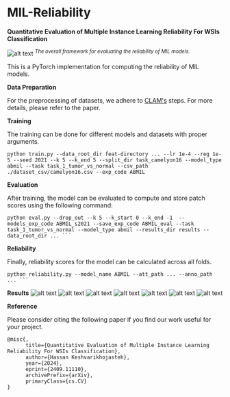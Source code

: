 # MIL-Reliability
__Quantitative Evaluation of Multiple Instance Learning
Reliability For WSIs Classification__

![alt text](https://github.com/tueimage/MIL-Reliability/raw/main/framework_.png)
_<sup>The overall framework for evaluating the reliability of MIL models.</sup>_


This is a PyTorch implementation for computing the reliability of MIL models.



**Data Preparation**

For the preprocessing of datasets, we adhere to [CLAM's](https://github.com/mahmoodlab/CLAM) steps. For more details, please refer to the paper.


**Training**

The training can be done for different models and datasets with proper arguments.

```
python train.py --data_root_dir feat-directory ... --lr 1e-4 --reg 1e-5 --seed 2021 --k 5 --k_end 5 --split_dir task_camelyon16 --model_type abmil --task task_1_tumor_vs_normal --csv_path ./dataset_csv/camelyon16.csv --exp_code ABMIL  
```

**Evaluation**

After training, the model can be evaluated to compute and store patch scores using the following command:

```
python eval.py --drop_out --k 5 --k_start 0 --k_end -1  --models_exp_code ABMIL_s2021 --save_exp_code ABMIL_eval --task task_1_tumor_vs_normal --model_type abmil --results_dir results --data_root_dir ... ```
```

**Reliability**

Finally, reliability scores for the model can be calculated across all folds.

```
python reliability.py --model_name ABMIL --att_path ... --anno_path ... ```
```

**Results**
![alt text](https://github.com/tueimage/MIL-Reliability/raw/main/bar_plot_AUC.png)
![alt text](https://github.com/tueimage/MIL-Reliability/raw/main/bar_plot_AUPRC.png)
![alt text](https://github.com/tueimage/MIL-Reliability/raw/main/bar_plot_F1.png)
![alt text](https://github.com/tueimage/MIL-Reliability/raw/main/bar_plot_FLOPs.png)
![alt text](https://github.com/tueimage/MIL-Reliability/raw/main/bar_plot_MI.png)
![alt text](https://github.com/tueimage/MIL-Reliability/raw/main/bar_plot_Size.png)
![alt text](https://github.com/tueimage/MIL-Reliability/raw/main/bar_plot_Spearmans.png)


**Reference**

Please consider citing the following paper if you find our work useful for your project.

```
@misc{,
      title={Quantitative Evaluation of Multiple Instance Learning Reliability For WSIs Classification}, 
      author={Hassan Keshvarikhojasteh},
      year={2024},
      eprint={2409.11110},
      archivePrefix={arXiv},
      primaryClass={cs.CV}
}
```
